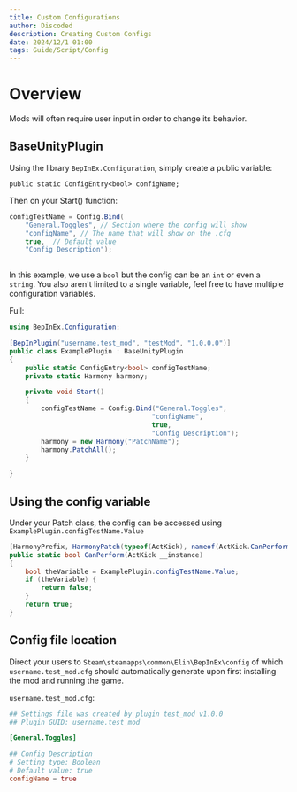 ```yaml
---
title: Custom Configurations
author: Discoded
description: Creating Custom Configs
date: 2024/12/1 01:00
tags: Guide/Script/Config
---
```


# Overview

Mods will often require user input in order to change its behavior. 

<LinkCard t="BepInEx Using Configuration Files" u="https://docs.bepinex.dev/v6.0.0-pre.1/articles/dev_guide/plugin_tutorial/4_configuration.html"/>

## BaseUnityPlugin

Using the library `BepInEx.Configuration`,
simply create a public variable:

`public static ConfigEntry<bool> configName;`

Then on your Start() function:

```c#
configTestName = Config.Bind(
    "General.Toggles", // Section where the config will show
    "configName", // The name that will show on the .cfg
    true,  // Default value
    "Config Description");
                                    
```
In this example, we use a `bool` but the config can be an `int` or even a `string`. You also aren't limited to a single variable, feel free to have multiple configuration variables.

Full:
```c#
using BepInEx.Configuration;

[BepInPlugin("username.test_mod", "testMod", "1.0.0.0")]
public class ExamplePlugin : BaseUnityPlugin
{
    public static ConfigEntry<bool> configTestName;
    private static Harmony harmony;

    private void Start()
    {
        configTestName = Config.Bind("General.Toggles",
                                    "configName",
                                    true,
                                    "Config Description");
        harmony = new Harmony("PatchName");
        harmony.PatchAll();
    }

}
```

## Using the config variable

Under your Patch class, the config can be accessed using `ExamplePlugin.configTestName.Value`

```c#
[HarmonyPrefix, HarmonyPatch(typeof(ActKick), nameof(ActKick.CanPerform), new Type[] { })]
public static bool CanPerform(ActKick __instance)
{
    bool theVariable = ExamplePlugin.configTestName.Value;
    if (theVariable) {
        return false;
    }
    return true;
}
```

## Config file location

Direct your users to `Steam\steamapps\common\Elin\BepInEx\config` of which `username.test_mod.cfg` should automatically generate upon first installing the mod and running the game.

`username.test_mod.cfg`:
```TOML
## Settings file was created by plugin test_mod v1.0.0
## Plugin GUID: username.test_mod

[General.Toggles]

## Config Description
# Setting type: Boolean
# Default value: true
configName = true
```
